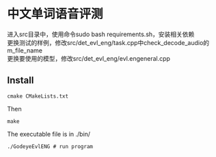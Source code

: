 # 中文单词语音评测
进入src目录中，使用命令sudo bash requirements.sh，安装相关依赖<br/>
更换测试的样例，修改src/det_evl_eng/task.cpp中check_decode_audio的m_file_name<br/>
更换要使用的模型，修改src/det_evl_eng/evl.engeneral.cpp<br/>

## Install
```
cmake CMakeLists.txt
```
Then<br/>
```
make
```
The executable file is in ./bin/<br/>
```
./GodeyeEvlENG # run program
```